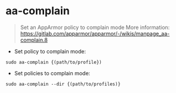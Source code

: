# aa-complain

> Set an AppArmor policy to complain mode
> More information: https://gitlab.com/apparmor/apparmor/-/wikis/manpage_aa-complain.8

- Set policy to complain mode:

`sudo aa-complain {(path/to/profile})`

- Set policies to complain mode:

`sudo aa-complain --dir {(path/to/profiles)}`
